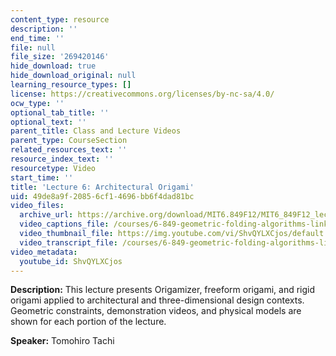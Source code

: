 ```yaml
---
content_type: resource
description: ''
end_time: ''
file: null
file_size: '269420146'
hide_download: true
hide_download_original: null
learning_resource_types: []
license: https://creativecommons.org/licenses/by-nc-sa/4.0/
ocw_type: ''
optional_tab_title: ''
optional_text: ''
parent_title: Class and Lecture Videos
parent_type: CourseSection
related_resources_text: ''
resource_index_text: ''
resourcetype: Video
start_time: ''
title: 'Lecture 6: Architectural Origami'
uid: 49de8a9f-2085-6cf1-4696-bb6f4dad81bc
video_files:
  archive_url: https://archive.org/download/MIT6.849F12/MIT6_849F12_lec06_300k.mp4
  video_captions_file: /courses/6-849-geometric-folding-algorithms-linkages-origami-polyhedra-fall-2012/1faa8f249e8157fcadd003cf1c231f3a_ShvQYLXCjos.vtt
  video_thumbnail_file: https://img.youtube.com/vi/ShvQYLXCjos/default.jpg
  video_transcript_file: /courses/6-849-geometric-folding-algorithms-linkages-origami-polyhedra-fall-2012/59f81c2dc514a8f5ba040c611f2f860e_ShvQYLXCjos.pdf
video_metadata:
  youtube_id: ShvQYLXCjos
---
```


**Description:** This lecture presents Origamizer, freeform origami, and rigid origami applied to architectural and three-dimensional design contexts. Geometric constraints, demonstration videos, and physical models are shown for each portion of the lecture.

**Speaker:** Tomohiro Tachi

